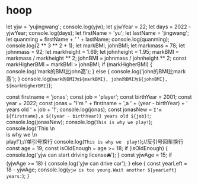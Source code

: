 # hoop
let yjw = 'yujingwang';
console.log(yjw);
let yjwYear = 22;
let days = 2022 - yjwYear;
console.log(days);
let firstName = 'yu';
let lastName = 'jingwang';
let quanming = firstName + ' ' + lastName;
console.log(quanming);
console.log(2 ** 3 ** 2 + 1);
let markBMI, johnBMI;
let markmass = 78;
let johnmass = 92;
let markheight = 1.69;
let johnheight = 1.95;
markBMI = markmass / markheight ** 2;
johnBMI = johnmass / johnheight ** 2;
const markHigherBMI = markBMI > johnBMI;
if (markHigherBMI) {
    console.log('mark的BMI比john高');
} else {
    console.log('john的BMI比mark高');
}
console.log(`mark的BMI为${markBMI}, john的BMI为${johnBMI}, ${markHigherBMI}`);

const firstname = 'jonas';
const job = 'player';
const birthYear = 2001;
const year = 2022;
const jonas = "I'm " + firstname + ',a ' + (year - birthYear) + ' years old ' + job + '!';
console.log(jonas);
const jonasNew = `I'm ${firstname},a ${(year - birthYear)} years old ${job}!`;
console.log(jonasNew);
console.log(`This is why we play!`);
console.log('This \n\
is why we \n\
play!');//单引号换行
console.log(`This
is why we 
play!`);//反引号回车换行
const age = 19;
const isOldEnough = age >= 18;
if (isOldEnough) {
    console.log('yjw can start driving license🚘');
}
const yjwAge = 15;
if (yjwAge >= 18) {
    console.log('yjw can drive car');
} else {
    const yearLeft = 18 - yjwAge;
    console.log(`yjw is too young.Wait another ${yearLeft} years:`);
}
